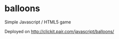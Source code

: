 # balloons

Simple Javascript / HTML5 game

Deployed on http://clickit.pair.com/javascript/balloons/
